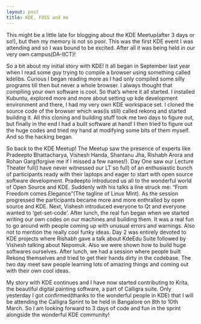 ```yaml
---
layout: post
title: KDE, FOSS and me
---
```


This might be a little late for blogging about the KDE Meetup(after 3 days or so!), but then my memory is not so poor. This was the first KDE event I was attending and so I was bound to be excited. After all it was being held in our very own campus(DA-IICT)! 

So a bit about my initial story with KDE! It all began in September last year when I read some guy trying to compile a browser using something called kdelibs. Curious I began reading more as I had only compiled some silly programs till then but never a whole browser. I always thought that compiling your own software is cool. So that’s where it all started. I installed Kubuntu, explored more and more about setting up kde development environment and there, I had my very own KDE workspace set. I cloned the source code of the browser which was(is still) called rekonq and started building it. All this cloning and building stuff took me two days to figure out, but finally in the end I had a built software at hand! I then tried to figure out the huge codes and tried my hand at modifying some bits of them myself. And so the hacking began. 

So back to the KDE Meetup! The Meetup saw the presence of experts like Pradeepto Bhattacharya, Vishesh Handa, Shantanu Jha, Rishabh Arora and Rohan Garg(forgive me if I missed a few names!). Day One saw our Lecture Theater full(I have never witnessed our LT so full) of an enthusiastic bunch of participants ready with their laptops and eager to start with open source software development. Pradeepto introduced us all to the wonderful world of Open Source and KDE. Suddenly with his talks a line struck me: “From Freedom comes Elegance”(The tagline of Linux Mint). As the session progressed the participants became more and more enthralled by open source and KDE. Next, Vishesh introduced everyone to Qt and everyone wanted to ‘get-set-code’. After lunch, the real fun began when we started writing our own codes on our machines and building them. It was a real fun to go around with people coming up with unusual errors and warnings. Also not to mention the really cool funky ideas. Day 2 was entirely devoted to KDE projects where Rishabh gave a talk about KdeEdu Suite followed by Vishesh talking about Nepomuk. Also we were shown how to build huge softwares ourselves. After lunch, we had a session where people built Rekonq themselves and tried to get their hands dirty in the codebase. The two day meet saw people learning lots of amazing things and coming out with their own cool ideas.  

My story with KDE continues and I have now started contributing to Krita, the beautiful digital painting software, a part of Calligra suite. Only yesterday I got confirmed(thanks to the wonderful people in KDE) that I will be attending the Calligra Sprint to be held in Bangalore on 8th to 10th March. So I am looking forward to 3 days of code and fun in the sprint alongside the wonderful KDE community!
